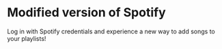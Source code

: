 # Modified version of Spotify

Log in with Spotify credentials and experience a new way to add songs to your playlists!

